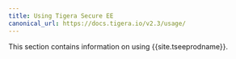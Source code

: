 ```yaml
---
title: Using Tigera Secure EE
canonical_url: https://docs.tigera.io/v2.3/usage/
---
```


This section contains information on using {{site.tseeprodname}}.
